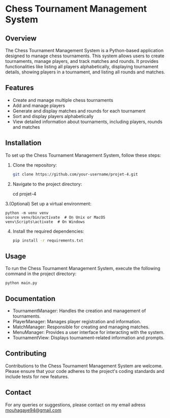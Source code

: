 # Chess Tournament Management System

## Overview

The Chess Tournament Management System is a Python-based application 
designed to manage chess tournaments. This system allows users to 
create tournaments, manage players, and track matches and rounds. 
It provides functionalities like listing all players alphabetically, 
displaying tournament details, showing players in a tournament, and 
listing all rounds and matches.

## Features

- Create and manage multiple chess tournaments
- Add and manage players
- Generate and display matches and rounds for each tournament
- Sort and display players alphabetically
- View detailed information about tournaments, including players, rounds and matches

## Installation

To set up the Chess Tournament Management System, follow these steps:

1. Clone the repository:

    ```bash
   git clone https://github.com/your-username/projet-4.git

2. Navigate to the project directory:

   cd projet-4

3.(Optional) Set up a virtual environment:

    python -m venv venv
    source venv/bin/activate  # On Unix or MacOS
    venv\Scripts\activate  # On Windows 

4. Install the required dependencies:

   ```bash
   pip install -r requirements.txt

## Usage

To run the Chess Tournament Management System, execute the following command 
in the project directory:

    python main.py

## Documentation

- TournamentManager: Handles the creation and management of tournaments.
- PlayerManager: Manages player registration and information.
- MatchManager: Responsible for creating and managing matches.
- MenuManager: Provides a user interface for interacting with the system.
- TournamentView: Displays tournament-related information and prompts.

## Contributing

Contributions to the Chess Tournament Management System are welcome. 
Please ensure that your code adheres to the project's coding standards 
and include tests for new features.

## Contact

For any queries or suggestions, please contact on my email adress mouhagaye94@gmail.com
